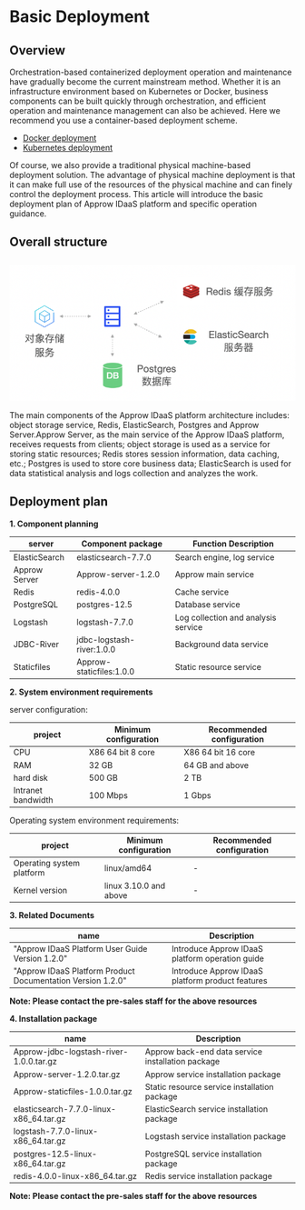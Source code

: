 # Basic Deployment

<LastUpdated/>

## Overview

Orchestration-based containerized deployment operation and maintenance have gradually become the current mainstream method. Whether it is an infrastructure environment based on Kubernetes or Docker, business components can be built quickly through orchestration, and efficient operation and maintenance management can also be achieved. Here we recommend you use a container-based deployment scheme.

- [Docker deployment](./docker-compose.md)
- [Kubernetes deployment](./kubernetes.md) 

Of course, we also provide a traditional physical machine-based deployment solution. The advantage of physical machine deployment is that it can make full use of the resources of the physical machine and can finely control the deployment process.
This article will introduce the basic deployment plan of Approw IDaaS platform and specific operation guidance.
## Overall structure

<img src="./images/basic-deployment.png" style="margin-top: 10px;" class="md-img-padding" />

The main components of the Approw IDaaS platform architecture includes: object storage service, Redis, ElasticSearch, Postgres and Approw Server.Approw Server, as the main service of the Approw IDaaS platform, receives requests from clients; object storage is used as a service for storing static resources; Redis stores session information, data caching, etc.; Postgres is used to store core business data; ElasticSearch is used for data statistical analysis and logs collection and analyzes the work.
## Deployment plan

**1. Component planning**

| server | Component package | Function Description |
| --- | --- | --- |
| ElasticSearch | elasticsearch-7.7.0 | Search engine, log service |
| Approw Server | Approw-server-1.2.0 | Approw main service |
| Redis | redis-4.0.0 | Cache service |
| PostgreSQL | postgres-12.5 | Database service |
| Logstash | logstash-7.7.0 | Log collection and analysis service |
| JDBC-River | jdbc-logstash-river:1.0.0 | Background data service |
| Staticfiles | Approw-staticfiles:1.0.0 | Static resource service |

**2. System environment requirements**

server configuration:

| project | Minimum configuration | Recommended configuration |
| --- | --- | --- |
| CPU | X86 64 bit 8 core | X86 64 bit 16 core |
| RAM | 32 GB | 64 GB and above |
| hard disk | 500 GB | 2 TB |
| Intranet bandwidth | 100 Mbps | 1 Gbps |

Operating system environment requirements:

| project | Minimum configuration | Recommended configuration |
| --- | --- | --- |
| Operating system platform | linux/amd64 | - |
| Kernel version | linux 3.10.0 and above | - |

**3. Related Documents**

| name | Description |
| --- | --- |
| &quot;Approw IDaaS Platform User Guide Version 1.2.0&quot; | Introduce Approw IDaaS platform operation guide |
| &quot;Approw IDaaS Platform Product Documentation Version 1.2.0&quot; | Introduce Approw IDaaS platform product features |

**Note: Please contact the pre-sales staff for the above resources**

**4. Installation package**

| name | Description |
| --- | --- |
| Approw-jdbc-logstash-river-1.0.0.tar.gz | Approw back-end data service installation package |
| Approw-server-1.2.0.tar.gz | Approw service installation package |
| Approw-staticfiles-1.0.0.tar.gz | Static resource service installation package |
| elasticsearch-7.7.0-linux-x86\_64.tar.gz | ElasticSearch service installation package |
| logstash-7.7.0-linux-x86\_64.tar.gz | Logstash service installation package |
| postgres-12.5-linux-x86\_64.tar.gz | PostgreSQL service installation package |
| redis-4.0.0-linux-x86\_64.tar.gz | Redis service installation package |

**Note: Please contact the pre-sales staff for the above resources**
